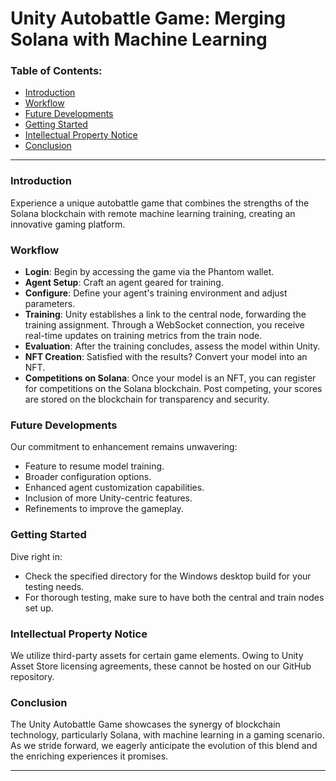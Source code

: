 # Unity Autobattle Game: Merging Solana with Machine Learning

### Table of Contents:

- [Introduction](#introduction)
- [Workflow](#workflow)
- [Future Developments](#future-developments)
- [Getting Started](#getting-started)
- [Intellectual Property Notice](#ip-notice)
- [Conclusion](#conclusion)

---

### Introduction <a name="introduction"></a>
Experience a unique autobattle game that combines the strengths of the Solana blockchain with remote machine learning training, creating an innovative gaming platform.

### Workflow <a name="workflow"></a>

- **Login**: Begin by accessing the game via the Phantom wallet.
- **Agent Setup**: Craft an agent geared for training.
- **Configure**: Define your agent's training environment and adjust parameters.
- **Training**: Unity establishes a link to the central node, forwarding the training assignment. Through a WebSocket connection, you receive real-time updates on training metrics from the train node.
- **Evaluation**: After the training concludes, assess the model within Unity.
- **NFT Creation**: Satisfied with the results? Convert your model into an NFT.
- **Competitions on Solana**: Once your model is an NFT, you can register for competitions on the Solana blockchain. Post competing, your scores are stored on the blockchain for transparency and security.

### Future Developments <a name="future-developments"></a>
Our commitment to enhancement remains unwavering:

- Feature to resume model training.
- Broader configuration options.
- Enhanced agent customization capabilities.
- Inclusion of more Unity-centric features.
- Refinements to improve the gameplay.

### Getting Started <a name="getting-started"></a>
Dive right in:

- Check the specified directory for the Windows desktop build for your testing needs.
- For thorough testing, make sure to have both the central and train nodes set up.

### Intellectual Property Notice <a name="ip-notice"></a>
We utilize third-party assets for certain game elements. Owing to Unity Asset Store licensing agreements, these cannot be hosted on our GitHub repository.

### Conclusion <a name="conclusion"></a>
The Unity Autobattle Game showcases the synergy of blockchain technology, particularly Solana, with machine learning in a gaming scenario. As we stride forward, we eagerly anticipate the evolution of this blend and the enriching experiences it promises.

---
